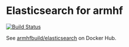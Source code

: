 # Elasticsearch for armhf
[![Build Status](https://drone.thisone.rocks/api/badges/armhf-docker-library/elasticsearch/status.svg)](https://drone.thisone.rocks/armhf-docker-library/elasticsearch)

See [armhfbuild/elasticsearch](https://hub.docker.com/r/armhfbuild/elasticsearch/) on Docker Hub.



